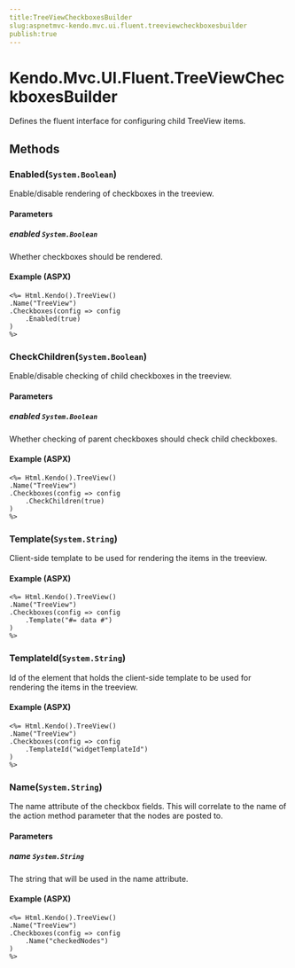 ```yaml
---
title:TreeViewCheckboxesBuilder
slug:aspnetmvc-kendo.mvc.ui.fluent.treeviewcheckboxesbuilder
publish:true
---
```


# Kendo.Mvc.UI.Fluent.TreeViewCheckboxesBuilder
Defines the fluent interface for configuring child TreeView items.



## Methods

### Enabled(`System.Boolean`)
Enable/disable rendering of checkboxes in the treeview.


#### Parameters

##### enabled `System.Boolean`
Whether checkboxes should be rendered.




#### Example (ASPX)
    <%= Html.Kendo().TreeView()
    .Name("TreeView")
    .Checkboxes(config => config
        .Enabled(true)
    )
    %>


### CheckChildren(`System.Boolean`)
Enable/disable checking of child checkboxes in the treeview.


#### Parameters

##### enabled `System.Boolean`
Whether checking of parent checkboxes should check child checkboxes.




#### Example (ASPX)
    <%= Html.Kendo().TreeView()
    .Name("TreeView")
    .Checkboxes(config => config
        .CheckChildren(true)
    )
    %>


### Template(`System.String`)
Client-side template to be used for rendering the items in the treeview.




#### Example (ASPX)
    <%= Html.Kendo().TreeView()
    .Name("TreeView")
    .Checkboxes(config => config
        .Template("#= data #")
    )
    %>


### TemplateId(`System.String`)
Id of the element that holds the client-side template to be used for rendering the items in the treeview.




#### Example (ASPX)
    <%= Html.Kendo().TreeView()
    .Name("TreeView")
    .Checkboxes(config => config
        .TemplateId("widgetTemplateId")
    )
    %>


### Name(`System.String`)
The name attribute of the checkbox fields. This will correlate to the name of the action method parameter that the nodes are posted to.


#### Parameters

##### name `System.String`
The string that will be used in the name attribute.




#### Example (ASPX)
    <%= Html.Kendo().TreeView()
    .Name("TreeView")
    .Checkboxes(config => config
        .Name("checkedNodes")
    )
    %>



 
